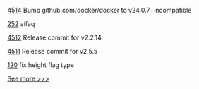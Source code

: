 
[4514](https://github.com/hyperledger/fabric/pull/4514) Bump github.com/docker/docker to v24.0.7+incompatible

[252](https://github.com/hyperledger-labs/hyperledger-labs.github.io/pull/252) aifaq

[4512](https://github.com/hyperledger/fabric/pull/4512) Release commit for v2.2.14

[4511](https://github.com/hyperledger/fabric/pull/4511) Release commit for v2.5.5

[120](https://github.com/hyperledger-labs/yui-relayer/pull/120) fix height flag type


[See more >>>](https://start-here.hyperledger.org/pull-requests)
